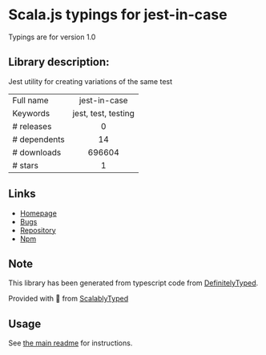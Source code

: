 
# Scala.js typings for jest-in-case

Typings are for version 1.0

## Library description:
Jest utility for creating variations of the same test

|                    |                 |
| ------------------ | :-------------: |
| Full name          | jest-in-case |
| Keywords           | jest, test, testing |
| # releases         | 0 |
| # dependents       | 14 |
| # downloads        | 696604 |
| # stars            | 1 |

## Links
- [Homepage](https://github.com/thinkmill/jest-in-case#readme)
- [Bugs](https://github.com/thinkmill/jest-in-case/issues)
- [Repository](https://github.com/thinkmill/jest-in-case)
- [Npm](https://www.npmjs.com/package/jest-in-case)
    


## Note
This library has been generated from typescript code from [DefinitelyTyped](https://definitelytyped.org).

Provided with :purple_heart: from [ScalablyTyped](https://github.com/oyvindberg/ScalablyTyped)

## Usage
See [the main readme](../../readme.md) for instructions.


